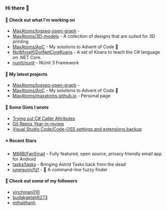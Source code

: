 ### Hi there 👋

#### 👷 Check out what I'm working on

- [MaxAtoms/logseq-open-graph](https://github.com/MaxAtoms/logseq-open-graph) - 
- [MaxAtoms/3D-models](https://github.com/MaxAtoms/3D-models) - A collection of designs that are suited for 3D printing
- [MaxAtoms/AoC](https://github.com/MaxAtoms/AoC) - My solutions to Advent of Code 🎄
- [NotMyself/DotNetCoreKoans](https://github.com/NotMyself/DotNetCoreKoans) - A set of Koans to teach the C# language on .NET Core.
- [nunit/nunit](https://github.com/nunit/nunit) - NUnit 3 Framework

#### 🌱 My latest projects

- [MaxAtoms/logseq-open-graph](https://github.com/MaxAtoms/logseq-open-graph) - 
- [MaxAtoms/AoC](https://github.com/MaxAtoms/AoC) - My solutions to Advent of Code 🎄
- [MaxAtoms/maxatoms.github.io](https://github.com/MaxAtoms/maxatoms.github.io) - Personal page

#### 📓 Some Gists I wrote

- [Trying out C# Caller Attributes](https://gist.github.com/9b9f14f7bab6d7ed7a64316d211d5f5d)
- [Git Repos Year-in-review](https://gist.github.com/2586ee55c017c56db698a939220717a1)
- [Visual Studio Code/Code-OSS settings and extensions backup](https://gist.github.com/b30163855bc6995588a5af9e88b28e51)

#### ⭐ Recent Stars

- [M66B/FairEmail](https://github.com/M66B/FairEmail) - Fully featured, open source, privacy friendly email app for Android
- [tasks/tasks](https://github.com/tasks/tasks) - Bringing Astrid Tasks back from the dead
- [junegunn/fzf](https://github.com/junegunn/fzf) - :cherry_blossom: A command-line fuzzy finder

#### 👯 Check out some of my followers

- [yinchinan010](https://github.com/yinchinan010)
- [budakgetah6273](https://github.com/budakgetah6273)
- [mthaithanh](https://github.com/mthaithanh)
